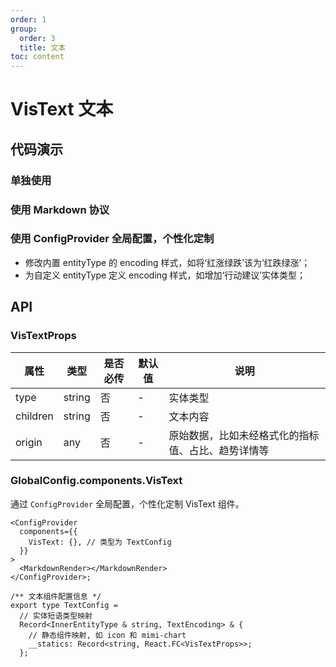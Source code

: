 ```yaml
---
order: 1
group:
  order: 3
  title: 文本
toc: content
---
```


# VisText 文本

## 代码演示

### 单独使用

<code src="./demos/common"></code>

### 使用 Markdown 协议

<code src="./demos/markdown"></code>

### 使用 ConfigProvider 全局配置，个性化定制

- 修改内置 entityType 的 encoding 样式，如将‘红涨绿跌’该为‘红跌绿涨’；
- 为自定义 entityType 定义 encoding 样式，如增加‘行动建议’实体类型；

<code src="./demos/custom-markdown"></code>

## API

### VisTextProps

| 属性     | 类型   | 是否必传 | 默认值 | 说明                                               |
| -------- | ------ | -------- | ------ | -------------------------------------------------- |
| type     | string | 否       | -      | 实体类型                                           |
| children | string | 否       | -      | 文本内容                                           |
| origin   | any    | 否       | -      | 原始数据，比如未经格式化的指标值、占比、趋势详情等 |

### GlobalConfig.components.VisText

通过 `ConfigProvider` 全局配置，个性化定制 VisText 组件。

```tsx | pure
<ConfigProvider
  components={{
    VisText: {}, // 类型为 TextConfig
  }}
>
  <MarkdownRender></MarkdownRender>
</ConfigProvider>;

/** 文本组件配置信息 */
export type TextConfig =
  // 实体短语类型映射
  Record<InnerEntityType & string, TextEncoding> & {
    // 静态组件映射, 如 icon 和 mimi-chart
    __statics: Record<string, React.FC<VisTextProps>>;
  };
```
